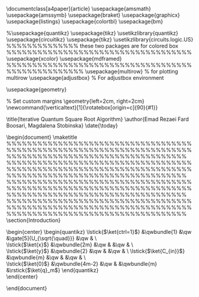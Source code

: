 \documentclass[a4paper]{article}
\usepackage{amsmath}
\usepackage{amssymb}
\usepackage{braket}
\usepackage{graphicx}
\usepackage{listings}
\usepackage{colortbl}
\usepackage{bm}

%\usepackage{quantikz}
\usepackage{tikz}
\usetikzlibrary{quantikz}
\usepackage{circuitikz}
\usepackage{tikz}
\usetikzlibrary{circuits.logic.US}
%%%%%%%%%%%%%% these two packages are for colored box %%%%%%%%%%%%%%%%%%%%%%%%%%%%%%%%%%%%
\usepackage{xcolor}
\usepackage{mdframed}
%%%%%%%%%%%%%%%%%%%%%%%%%%%%%%%%%%%%%%%%%%%%%%%%%%%
\usepackage{multirow} % for plotting multirow
\usepackage{adjustbox} % For adjustbox environment


\usepackage{geometry}

% Set custom margins
\geometry{left=2cm, right=2cm}
\newcommand{\verticaltext}[1]{\rotatebox[origin=c]{90}{#1}}


\title{Iterative Quantum Square Root Algorithm}
\author{Emad Rezaei Fard Boosari, Magdalena Stobinska}
\date{\today}

\begin{document}
\maketitle
%%%%%%%%%%%%%%%%%%%%%%%%%%%%%%%%%%%%%%%%%%%%%%%%%%%%%%%%%%%%%%%%%%%%%%%%%%%%%%%%%%%%%%%%%%%%%%%%%%%%%%%%%%%
%%%%%%%%%%%%%%%%%%%%%%%%%%%%%%%%%%%%%%%%%%%%%%%%%%%%%%%%%%%%%%%%%%%%%%%%%%%%%%%%%%%%%%%%%%%%%%%%%%%%%%%%%%%
%%%%%%%%%%%%%%%%%%%%%%%%%%%%%%%%%%%%%%%%%%%%%%%%%%%%%%%%%%%%%%%%%%%%%%%%%%%%%%%%%%%%%%%%%%%%%%%%%%%%%%%%%%%
%%%%%%%%%%%%%%%%%%%%%%%%%%%%%%%%%%%%%%%%%%%%%%%%%%%%%%%%%%%%%%%%%%%%%%%%%%%%%%%%%%%%%%%%%%%%%%%%%%%%%%%%%%%
\section{Introduction}



\begin{center}
    \begin{quantikz}
\lstick{$\ket{ctrl=1}$} &\qwbundle{1}    &\qw &\gate[5]{U_{\sqrt{\quad}}} &\qw          &      \\            
\lstick{$\ket{x}$}      &\qwbundle{2m}   &\qw &                           &\qw          &      \\            
\lstick{$\ket{y}$}      &\qwbundle{2}    &\qw &                           &\qw          &      \\
\lstick{$\ket{C_{in}}$} &\qwbundle{m}    &\qw &                           &\qw          &      \\                        
\lstick{$\ket{0}$}      &\qwbundle{4m-2} &\qw &                           &\qwbundle{m} &\rstick{$\ket{q}_m$}
    \end{quantikz}        
\end{center}

\end{document}







